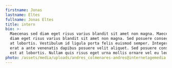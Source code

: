 ```yaml
---
firstname: Jonas
lastname: Eltes
fullname: Jonas Eltes
title: intern
bio: >-
  Maecenas sed diam eget risus varius blandit sit amet non magna. Maecenas sed
  diam eget risus varius blandit sit amet non magna. Sed posuere consectetur est
  at lobortis. Vestibulum id ligula porta felis euismod semper. Integer posuere
  erat a ante venenatis dapibus posuere velit aliquet. Sed posuere consectetur
  est at lobortis. Nullam quis risus eget urna mollis ornare vel eu leo.
photo: /assets/media/uploads/andres_colmenares-andres@internetagemedia.com.png
---
```


